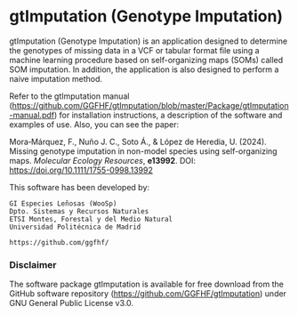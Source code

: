 # gtImputation (Genotype Imputation)

gtImputation (Genotype Imputation) is an application designed to determine the genotypes of missing data
in a VCF or tabular format file using a machine learning procedure based on self-organizing maps (SOMs) called SOM imputation.
In addition, the application is also designed to perform a naive imputation method.

Refer to the gtImputation manual (https://github.com/GGFHF/gtImputation/blob/master/Package/gtImputation-manual.pdf)
for installation instructions, a description of the software and examples of use. Also, you can see the paper:

Mora‐Márquez, F., Nuño J. C., Soto Á., & López de Heredia, U. (2024).
Missing genotype imputation in non-model species using self-organizing maps. *Molecular Ecology Resources*, **e13992**.
DOI: https://doi.org/10.1111/1755-0998.13992

This software has been developed by:

    GI Especies Leñosas (WooSp)
    Dpto. Sistemas y Recursos Naturales
    ETSI Montes, Forestal y del Medio Natural
    Universidad Politécnica de Madrid
    
    https://github.com/ggfhf/

### Disclaimer

The software package gtImputation is available for free download from the GitHub software repository
(https://github.com/GGFHF/gtImputation) under GNU General Public License v3.0.
